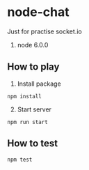 # node-chat

Just for practise socket.io

1. node 6.0.0

## How to play

1. Install package

  ```
  npm install
  ```

2. Start server
 
  ```
  npm run start
  ```
  
## How to test

  ```
  npm test
  ```
